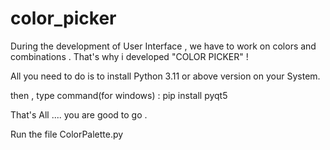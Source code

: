 # color_picker
During the development of User Interface , we have to work on colors and combinations . That's why i developed "COLOR PICKER" !

All you need to do is to install Python 3.11 or above version on your System.

then , type command(for windows) : pip install pyqt5 

That's All .... you are good to go .

Run the file ColorPalette.py 
